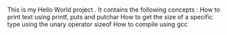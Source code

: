 ###
This is my Hello World project .
It contains the following concepts :
How to print text using printf, puts and putchar
How to get the size of a specific type using the unary operator sizeof
How to compile using gcc
